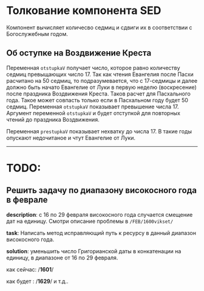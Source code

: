 # **Толкование компонента SED**

Компонент вычисляет количесво седмиц и сдвиги их в соответствии с Богослужебным годом.

## **Об оступке на Воздвижение Креста**

Переменная `otstupkaV` получает число, которое равно количеству седмиц превыщающих число 17. Так как чтения Евангелия после Пасхи расчитано на 50 седмиц, то подразумевается, что с 17-седмицы и далее должно быть начато Евангелие от Луки в первую неделю (воскресение) после праздника Воздвижения Креста. Таков расчет для Пасхального года.
Такое может совпасть только если в Пасхальном году будет 50 седмиц. Переменная `otstupkaV` показывает превышение числа 17. Аргумент переменной `otstupkaV` и будет отступкой для повторных чтений до праздника Воздвижения.

Переменная `prestupkaV` показывает нехватку до числа 17. В такие годы опускают недочитаное и чтут Евангелие от Луки.

---

# **TODO**:

## Решить задачу по диапазону високосного года в феврале

**description**: с 16 по 29 февраля високосного года случается смещение дат на единицу. Смотри описание проблемы в `/FEB/1600vikset/`

**task**: Написать метод исправляющий путь к ресурсу в данный диапазон високосного года.

**solution**: уменьшить число Григорианской даты в конкатенации на единицу, в диапазоне от 16 по 29 февраля.

как сейчас: /**1601**/

как будет : /**1629**/ и т.д..
